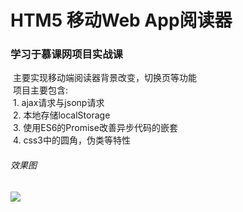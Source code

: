 # HTM5 移动Web App阅读器
### 学习于慕课网项目实战课
  主要实现移动端阅读器背景改变，切换页等功能<br/>
  项目主要包含:<br/>
  1.  ajax请求与jsonp请求<br/>
  2.  本地存储localStorage<br/>
  3.  使用ES6的Promise改善异步代码的嵌套<br/>
  4.  css3中的圆角，伪类等特性<br/>
###### 效果图
  ![](http://www.baidu.com/img/bdlogo.gif)   
  
